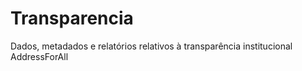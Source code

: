 # Transparencia
Dados, metadados e relatórios relativos à transparência institucional AddressForAll
